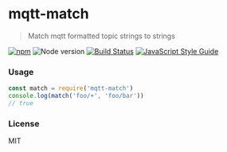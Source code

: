 # mqtt-match

> Match mqtt formatted topic strings to strings

[![npm](https://img.shields.io/npm/v/mqtt-match.svg)](https://www.npmjs.com/package/mqtt-match)
![Node version](https://img.shields.io/node/v/mqtt-match.svg)
[![Build Status](https://travis-ci.org/ralphtheninja/mqtt-match.svg?branch=master)](https://travis-ci.org/ralphtheninja/mqtt-match)
[![JavaScript Style Guide](https://img.shields.io/badge/code_style-standard-brightgreen.svg)](https://standardjs.com)

### Usage

```js
const match = require('mqtt-match')
console.log(match('foo/+', 'foo/bar'))
// true
```

### License
MIT
